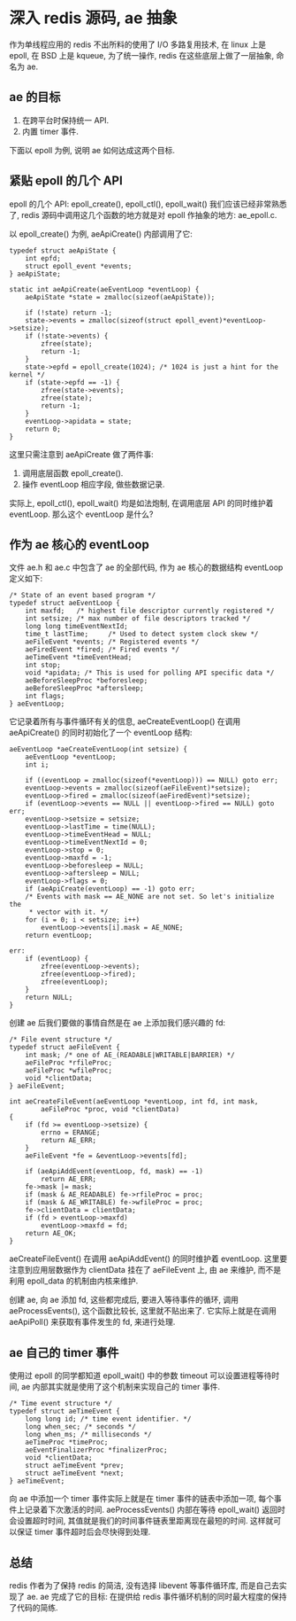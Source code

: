 # 深入 redis 源码, ae 抽象

作为单线程应用的 redis 不出所料的使用了 I/O 多路复用技术, 在 linux 上是 epoll, 在 BSD 上是 kqueue, 为了统一操作, redis 在这些底层上做了一层抽象, 命名为 ae.

## ae 的目标

1. 在跨平台时保持统一 API.
2. 内置 timer 事件.

下面以 epoll 为例, 说明 ae 如何达成这两个目标.

## 紧贴 epoll 的几个 API

epoll 的几个 API: epoll_create(), epoll_ctl(), epoll_wait() 我们应该已经非常熟悉了, redis 源码中调用这几个函数的地方就是对 epoll 作抽象的地方: ae_epoll.c.   

以 epoll_create() 为例, aeApiCreate() 内部调用了它:

```
typedef struct aeApiState {
    int epfd;
    struct epoll_event *events;
} aeApiState;

static int aeApiCreate(aeEventLoop *eventLoop) {
    aeApiState *state = zmalloc(sizeof(aeApiState));

    if (!state) return -1;
    state->events = zmalloc(sizeof(struct epoll_event)*eventLoop->setsize);
    if (!state->events) {
        zfree(state);
        return -1;
    }
    state->epfd = epoll_create(1024); /* 1024 is just a hint for the kernel */
    if (state->epfd == -1) {
        zfree(state->events);
        zfree(state);
        return -1;
    }
    eventLoop->apidata = state;
    return 0;
}
```

这里只需注意到 aeApiCreate 做了两件事:

1. 调用底层函数 epoll_create().
2. 操作 eventLoop 相应字段, 做些数据记录.

实际上, epoll_ctl(), epoll_wait() 均是如法炮制, 在调用底层 API 的同时维护着 eventLoop. 那么这个 eventLoop 是什么?

## 作为 ae 核心的 eventLoop

文件 ae.h 和 ae.c 中包含了 ae 的全部代码, 作为 ae 核心的数据结构 eventLoop 定义如下:

```
/* State of an event based program */
typedef struct aeEventLoop {
    int maxfd;   /* highest file descriptor currently registered */
    int setsize; /* max number of file descriptors tracked */
    long long timeEventNextId;
    time_t lastTime;     /* Used to detect system clock skew */
    aeFileEvent *events; /* Registered events */
    aeFiredEvent *fired; /* Fired events */
    aeTimeEvent *timeEventHead;
    int stop;
    void *apidata; /* This is used for polling API specific data */
    aeBeforeSleepProc *beforesleep;
    aeBeforeSleepProc *aftersleep;
    int flags;
} aeEventLoop;
```

它记录着所有与事件循环有关的信息, aeCreateEventLoop() 在调用 aeApiCreate() 的同时初始化了一个 eventLoop 结构:

```
aeEventLoop *aeCreateEventLoop(int setsize) {
    aeEventLoop *eventLoop;
    int i;

    if ((eventLoop = zmalloc(sizeof(*eventLoop))) == NULL) goto err;
    eventLoop->events = zmalloc(sizeof(aeFileEvent)*setsize);
    eventLoop->fired = zmalloc(sizeof(aeFiredEvent)*setsize);
    if (eventLoop->events == NULL || eventLoop->fired == NULL) goto err;
    eventLoop->setsize = setsize;
    eventLoop->lastTime = time(NULL);
    eventLoop->timeEventHead = NULL;
    eventLoop->timeEventNextId = 0;
    eventLoop->stop = 0;
    eventLoop->maxfd = -1;
    eventLoop->beforesleep = NULL;
    eventLoop->aftersleep = NULL;
    eventLoop->flags = 0;
    if (aeApiCreate(eventLoop) == -1) goto err;
    /* Events with mask == AE_NONE are not set. So let's initialize the
     * vector with it. */
    for (i = 0; i < setsize; i++)
        eventLoop->events[i].mask = AE_NONE;
    return eventLoop;

err:
    if (eventLoop) {
        zfree(eventLoop->events);
        zfree(eventLoop->fired);
        zfree(eventLoop);
    }
    return NULL;
}
```

创建 ae 后我们要做的事情自然是在 ae 上添加我们感兴趣的 fd:

```
/* File event structure */
typedef struct aeFileEvent {
    int mask; /* one of AE_(READABLE|WRITABLE|BARRIER) */
    aeFileProc *rfileProc;
    aeFileProc *wfileProc;
    void *clientData;
} aeFileEvent;

int aeCreateFileEvent(aeEventLoop *eventLoop, int fd, int mask,
        aeFileProc *proc, void *clientData)
{
    if (fd >= eventLoop->setsize) {
        errno = ERANGE;
        return AE_ERR;
    }
    aeFileEvent *fe = &eventLoop->events[fd];

    if (aeApiAddEvent(eventLoop, fd, mask) == -1)
        return AE_ERR;
    fe->mask |= mask;
    if (mask & AE_READABLE) fe->rfileProc = proc;
    if (mask & AE_WRITABLE) fe->wfileProc = proc;
    fe->clientData = clientData;
    if (fd > eventLoop->maxfd)
        eventLoop->maxfd = fd;
    return AE_OK;
}
```

aeCreateFileEvent() 在调用 aeApiAddEvent() 的同时维护着 eventLoop. 这里要注意到应用层数据作为 clientData 挂在了 aeFileEvent 上, 由 ae 来维护, 而不是利用 epoll_data 的机制由内核来维护.

创建 ae, 向 ae 添加 fd, 这些都完成后, 要进入等待事件的循环, 调用 aeProcessEvents(), 这个函数比较长, 这里就不贴出来了. 它实际上就是在调用 aeApiPoll() 来获取有事件发生的 fd, 来进行处理. 

## ae 自己的 timer 事件

使用过 epoll 的同学都知道 epoll_wait() 中的参数 timeout 可以设置进程等待时间, ae 内部其实就是使用了这个机制来实现自己的 timer 事件.

```
/* Time event structure */
typedef struct aeTimeEvent {
    long long id; /* time event identifier. */
    long when_sec; /* seconds */
    long when_ms; /* milliseconds */
    aeTimeProc *timeProc;
    aeEventFinalizerProc *finalizerProc;
    void *clientData;
    struct aeTimeEvent *prev;
    struct aeTimeEvent *next;
} aeTimeEvent;
```

向 ae 中添加一个 timer 事件实际上就是在 timer 事件的链表中添加一项, 每个事件上记录着下次激活的时间. aeProcessEvents() 内部在等待 epoll_wait() 返回时会设置超时时间, 其值就是我们的时间事件链表里距离现在最短的时间. 这样就可以保证 timer 事件超时后会尽快得到处理.

## 总结

redis 作者为了保持 redis 的简洁, 没有选择 libevent 等事件循环库, 而是自己去实现了 ae. ae 完成了它的目标: 在提供给 redis 事件循环机制的同时最大程度的保持了代码的简练. 
